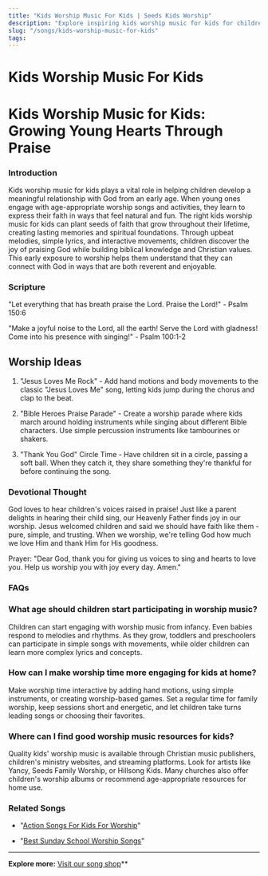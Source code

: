 ```yaml
---
title: "Kids Worship Music For Kids | Seeds Kids Worship"
description: "Explore inspiring kids worship music for kids for children's worship and faith development. Biblical music resources for families and ministry."
slug: "/songs/kids-worship-music-for-kids"
tags:
---
```


# Kids Worship Music For Kids

# Kids Worship Music for Kids: Growing Young Hearts Through Praise

### Introduction
Kids worship music for kids plays a vital role in helping children develop a meaningful relationship with God from an early age. When young ones engage with age-appropriate worship songs and activities, they learn to express their faith in ways that feel natural and fun. The right kids worship music for kids can plant seeds of faith that grow throughout their lifetime, creating lasting memories and spiritual foundations. Through upbeat melodies, simple lyrics, and interactive movements, children discover the joy of praising God while building biblical knowledge and Christian values. This early exposure to worship helps them understand that they can connect with God in ways that are both reverent and enjoyable.

### Scripture
"Let everything that has breath praise the Lord. Praise the Lord!" - Psalm 150:6

"Make a joyful noise to the Lord, all the earth! Serve the Lord with gladness! Come into his presence with singing!" - Psalm 100:1-2

## Worship Ideas
1. "Jesus Loves Me Rock" - Add hand motions and body movements to the classic "Jesus Loves Me" song, letting kids jump during the chorus and clap to the beat.

2. "Bible Heroes Praise Parade" - Create a worship parade where kids march around holding instruments while singing about different Bible characters. Use simple percussion instruments like tambourines or shakers.

3. "Thank You God" Circle Time - Have children sit in a circle, passing a soft ball. When they catch it, they share something they're thankful for before continuing the song.

### Devotional Thought
God loves to hear children's voices raised in praise! Just like a parent delights in hearing their child sing, our Heavenly Father finds joy in our worship. Jesus welcomed children and said we should have faith like them - pure, simple, and trusting. When we worship, we're telling God how much we love Him and thank Him for His goodness.

Prayer: "Dear God, thank you for giving us voices to sing and hearts to love you. Help us worship you with joy every day. Amen."

### FAQs

### What age should children start participating in worship music?
Children can start engaging with worship music from infancy. Even babies respond to melodies and rhythms. As they grow, toddlers and preschoolers can participate in simple songs with movements, while older children can learn more complex lyrics and concepts.

### How can I make worship time more engaging for kids at home?
Make worship time interactive by adding hand motions, using simple instruments, or creating worship-based games. Set a regular time for family worship, keep sessions short and energetic, and let children take turns leading songs or choosing their favorites.

### Where can I find good worship music resources for kids?
Quality kids' worship music is available through Christian music publishers, children's ministry websites, and streaming platforms. Look for artists like Yancy, Seeds Family Worship, or Hillsong Kids. Many churches also offer children's worship albums or recommend age-appropriate resources for home use.

### Related Songs

- "[Action Songs For Kids For Worship](/songs/action-songs-for-kids-for-worship/)"

- "[Best Sunday School Worship Songs](/songs/best-sunday-school-worship-songs/)"

---

**Explore more:** [Visit our song shop](https://seedskidsworship.com/shop)**

<!-- Schema Markup -->
<script type="application/ld+json">
{
  "@context": "https://schema.org",
  "@type": "MusicRecording",
  "name": "Kids Worship Music For Kids",
  "byArtist": {
    "@type": "MusicGroup",
    "name": "Seeds Kids Worship"
  },
  "isFamilyFriendly": true,
  "url": "https://seedskidsworship.com/songs/kids-worship-music-for-kids/"
}
</script>
